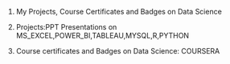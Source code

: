 1. My Projects, Course Certificates and Badges on Data Science

2. Projects:PPT Presentations on MS_EXCEL,POWER_BI,TABLEAU,MYSQL,R,PYTHON
   
3. Course certificates and Badges on Data Science: COURSERA
   
